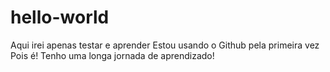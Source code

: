 # hello-world
Aqui irei apenas testar e aprender
Estou usando o Github pela primeira vez
Pois é!
Tenho uma longa jornada de aprendizado!
